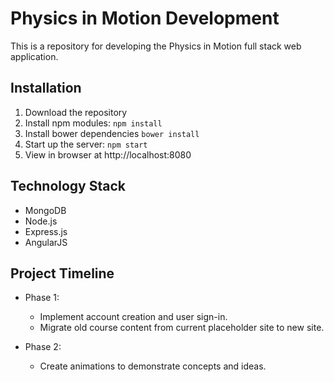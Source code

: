 # Physics in Motion Development

This is a repository for developing the Physics in Motion full stack web application.

## Installation

1. Download the repository
2. Install npm modules: `npm install`
3. Install bower dependencies `bower install`
4. Start up the server: `npm start`
5. View in browser at http://localhost:8080

## Technology Stack

* MongoDB
* Node.js
* Express.js
* AngularJS

## Project Timeline

* Phase 1: 
  * Implement account creation and user sign-in.
  * Migrate old course content from current placeholder site to new site.

* Phase 2:
  * Create animations to demonstrate concepts and ideas.
